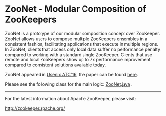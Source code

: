 ZooNet - Modular Composition of ZooKeepers
============
 ZooNet is a prototype of our modular composition concept over ZooKeeper. ZooNet allows users to compose multiple ZooKeepers 
 ensembles in a consistent fashion, facilitating applications that execute in multiple regions. In ZooNet, clients that 
 access only local data suffer no performance penalty compared to working with a standard single ZooKeeper. Clients that use 
 remote and local ZooKeepers show up to 7x performance improvement compared to consistent solutions available today.

ZooNet appeared in [Usenix ATC'16](https://www.usenix.org/conference/atc16/technical-sessions/presentation/lev-ari), the paper can be found [here](http://kfirlevari.com/publication/download/modular-composition-of-coordination-services).

Please see the following class for the main logic: [ZooNet.java](https://github.com/kfirlevari/ZooNet/blob/trunk/src/java/main/org/apache/zookeeper/ZooNet.java) .

---------------

For the latest information about Apache ZooKeeper, please visit:

   http://zookeeper.apache.org/
